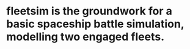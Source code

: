# fleetsim is the groundwork for a basic spaceship battle simulation, modelling two engaged fleets.

